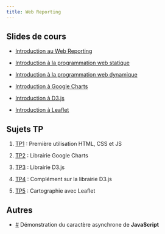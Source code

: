 ```yaml
---
title: Web Reporting
---
```


## Slides de cours 

- [Introduction au Web Reporting](slides/webreporting-intro.html)
- [Introduction à la programmation web statique](slides/webreporting-html-css-svg.html)
- [Introduction à la programmation web dynamique](slides/webreporting-javascript.html)
- [Introduction à Google Charts](slides/webreporting-google-charts.html)
- [Introduction à D3.js](slides/webreporting-d3.html)

- [Introduction à Leaflet](slides/webreporting-leaflet.html)

## Sujets TP

1. [TP1](webreporting-tp1.html) : Première utilisation HTML, CSS et JS
2. [TP2](webreporting-tp2.html) : Librairie Google Charts
3. [TP3](webreporting-tp3.html) : Librairie D3.js
4. [TP4](webreporting-tp4.html) : Complément sur la librairie D3.js

5. [TP5](webreporting-tp5.html) : Cartographie avec Leaflet

## Autres

- [#](http://embed.plnkr.co/4hGaC5oKr5rwshqqAmEF/preview) Démonstration du caractère asynchrone de **JavaScript**
